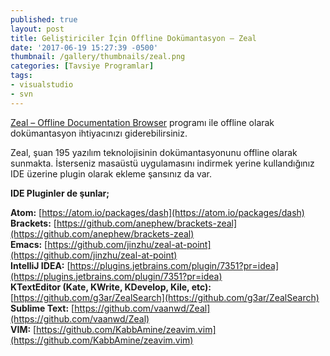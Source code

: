 ```yaml
---
published: true
layout: post
title: Geliştiriciler İçin Offline Dokümantasyon – Zeal
date: '2017-06-19 15:27:39 -0500'
thumbnail: /gallery/thumbnails/zeal.png
categories: [Tavsiye Programlar]
tags:
- visualstudio
- svn
---
```

[Zeal – Offline Documentation Browser](https://zealdocs.org/) programı ile offline olarak dokümantasyon ihtiyacınızı giderebilirsiniz.

Zeal, şuan 195 yazılım teknolojisinin dokümantasyonunu offline olarak sunmakta. İsterseniz masaüstü uygulamasını indirmek yerine kullandığınız IDE üzerine plugin olarak ekleme şansınız da var.
<!--more-->
**IDE Pluginler de şunlar;**

**Atom:** [https://atom.io/packages/dash](https://atom.io/packages/dash)  
**Brackets:** [https://github.com/anephew/brackets-zeal](https://github.com/anephew/brackets-zeal)  
**Emacs:** [https://github.com/jinzhu/zeal-at-point](https://github.com/jinzhu/zeal-at-point)  
**IntelliJ IDEA:** [https://plugins.jetbrains.com/plugin/7351?pr=idea](https://plugins.jetbrains.com/plugin/7351?pr=idea)  
**KTextEditor (Kate, KWrite, KDevelop, Kile, etc):** [https://github.com/g3ar/ZealSearch](https://github.com/g3ar/ZealSearch)  
**Sublime Text:** [https://github.com/vaanwd/Zeal](https://github.com/vaanwd/Zeal)  
**VIM:** [https://github.com/KabbAmine/zeavim.vim](https://github.com/KabbAmine/zeavim.vim)
